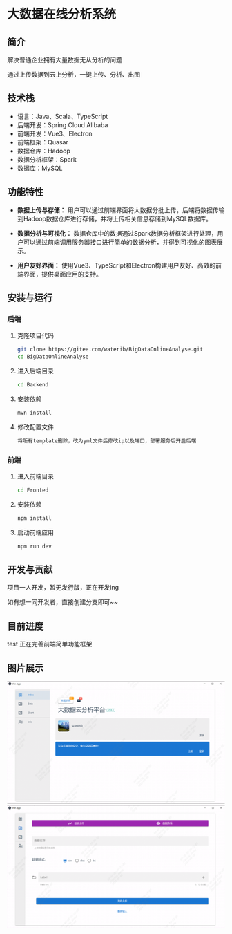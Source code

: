 

# 大数据在线分析系统

## 简介

解决普通企业拥有大量数据无从分析的问题

通过上传数据到云上分析，一键上传、分析、出图

## 技术栈

- 语言：Java、Scala、TypeScript
- 后端开发：Spring Cloud Alibaba
- 前端开发：Vue3、Electron
- 前端框架：Quasar
- 数据仓库：Hadoop
- 数据分析框架：Spark
- 数据库：MySQL

## 功能特性

- **数据上传与存储：** 用户可以通过前端界面将大数据分批上传，后端将数据传输到Hadoop数据仓库进行存储，并将上传相关信息存储到MySQL数据库。

- **数据分析与可视化：** 数据仓库中的数据通过Spark数据分析框架进行处理，用户可以通过前端调用服务器接口进行简单的数据分析，并得到可视化的图表展示。

- **用户友好界面：** 使用Vue3、TypeScript和Electron构建用户友好、高效的前端界面，提供桌面应用的支持。

## 安装与运行

### 后端

1. 克隆项目代码
   ```bash
   git clone https://gitee.com/waterib/BigDataOnlineAnalyse.git
   cd BigDataOnlineAnalyse

2. 进入后端目录
   ```bash
   cd Backend
   ```

3. 安装依赖
   ```bash
   mvn install
   ```

4. 修改配置文件

   ```bash
   将所有template删除，改为yml文件后修改ip以及端口，部署服务后开启后端
   ```

### 前端

1. 进入前端目录
   ```bash
   cd Fronted
   ```

2. 安装依赖
   ```bash
   npm install
   ```

3. 启动前端应用
   ```bash
   npm run dev
   ```

## 开发与贡献

项目一人开发，暂无发行版，正在开发ing

如有想一同开发者，直接创建分支即可~~

## 目前进度
test
正在完善前端简单功能框架

## 图片展示
![首页](./readmeimg/index.png) 
![上传数据](./readmeimg/uploadData.png) 